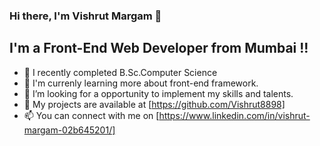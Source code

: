 ### Hi there, I'm Vishrut Margam 👋

## I'm a Front-End Web Developer from Mumbai !!

- 🔭 I recently completed B.Sc.Computer Science 
- 🌱 I'm currenly learning more about front-end framework.
- 👯 I’m looking for a opportunity to implement my skills and talents.
- 🥅 My projects are available at [https://github.com/Vishrut8898]
- 📫 You can connect with me on [https://www.linkedin.com/in/vishrut-margam-02b645201/]
